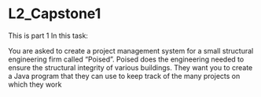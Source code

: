 # L2_Capstone1
This is part 1
In this task:

You are asked to create a project management system for a small structural engineering firm called “Poised”. 
Poised does the engineering needed to ensure the structural integrity of various buildings. 
They want you to create a Java program that they can use to keep track of the many projects on which they work
